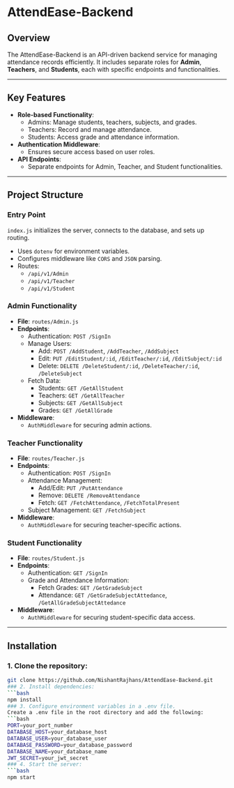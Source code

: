 # **AttendEase-Backend**

## **Overview**
The AttendEase-Backend is an API-driven backend service for managing attendance records efficiently. It includes separate roles for **Admin**, **Teachers**, and **Students**, each with specific endpoints and functionalities.

---

## **Key Features**
- **Role-based Functionality**:
  - Admins: Manage students, teachers, subjects, and grades.
  - Teachers: Record and manage attendance.
  - Students: Access grade and attendance information.
- **Authentication Middleware**:
  - Ensures secure access based on user roles.
- **API Endpoints**:
  - Separate endpoints for Admin, Teacher, and Student functionalities.

---

## **Project Structure**

### **Entry Point**
`index.js` initializes the server, connects to the database, and sets up routing.  
- Uses `dotenv` for environment variables.
- Configures middleware like `CORS` and `JSON` parsing.
- Routes:
  - `/api/v1/Admin`
  - `/api/v1/Teacher`
  - `/api/v1/Student`

### **Admin Functionality**
- **File**: `routes/Admin.js`
- **Endpoints**:
  - Authentication: `POST /SignIn`
  - Manage Users:
    - Add: `POST /AddStudent`, `/AddTeacher`, `/AddSubject`
    - Edit: `PUT /EditStudent/:id`, `/EditTeacher/:id`, `/EditSubject/:id`
    - Delete: `DELETE /DeleteStudent/:id`, `/DeleteTeacher/:id`, `/DeleteSubject`
  - Fetch Data:
    - Students: `GET /GetAllStudent`
    - Teachers: `GET /GetAllTeacher`
    - Subjects: `GET /GetAllSubject`
    - Grades: `GET /GetAllGrade`
- **Middleware**:
  - `AuthMiddleware` for securing admin actions.

### **Teacher Functionality**
- **File**: `routes/Teacher.js`
- **Endpoints**:
  - Authentication: `POST /SignIn`
  - Attendance Management:
    - Add/Edit: `PUT /PutAttendance`
    - Remove: `DELETE /RemoveAttendance`
    - Fetch: `GET /FetchAttendance`, `/FetchTotalPresent`
  - Subject Management: `GET /FetchSubject`
- **Middleware**:
  - `AuthMiddleware` for securing teacher-specific actions.

### **Student Functionality**
- **File**: `routes/Student.js`
- **Endpoints**:
  - Authentication: `GET /SignIn`
  - Grade and Attendance Information:
    - Fetch Grades: `GET /GetGradeSubject`
    - Attendance: `GET /GetGradeSubjectAttedance`, `/GetAllGradeSubjectAttedance`
- **Middleware**:
  - `AuthMiddleware` for securing student-specific data access.

---

## **Installation**

### 1. Clone the repository:
```bash
git clone https://github.com/NishantRajhans/AttendEase-Backend.git
### 2. Install dependencies:
```bash
npm install
### 3. Configure environment variables in a .env file.
Create a .env file in the root directory and add the following:
```bash
PORT=your_port_number
DATABASE_HOST=your_database_host
DATABASE_USER=your_database_user
DATABASE_PASSWORD=your_database_password
DATABASE_NAME=your_database_name
JWT_SECRET=your_jwt_secret
### 4. Start the server:
```bash
npm start
